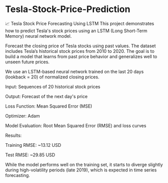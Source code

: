 # Tesla-Stock-Price-Prediction
📈 Tesla Stock Price Forecasting Using LSTM
This project demonstrates how to predict Tesla's stock prices using an LSTM (Long Short-Term Memory) neural network model.

Forecast the closing price of Tesla stocks using past values. The dataset includes Tesla’s historical stock prices from 2010 to 2020. The goal is to build a model that learns from past price behavior and generalizes well to unseen future prices.

We use an LSTM-based neural network trained on the last 20 days (lookback = 20) of normalized closing prices.

Input: Sequences of 20 historical stock prices

Output: Forecast of the next day's price

Loss Function: Mean Squared Error (MSE)

Optimizer: Adam

Model Evaluation: Root Mean Squared Error (RMSE) and loss curves

Results: 

Training RMSE: ~13.12 USD

Test RMSE: ~29.85 USD


While the model performs well on the training set, it starts to diverge slightly during high-volatility periods (late 2019), which is expected in time series forecasting.


